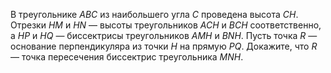 В треугольнике $ABC$ из наибольшего угла $C$ проведена высота $CH$. Отрезки $HM$ и $HN$ — высоты треугольников $ACH$ и $BCH$ соответственно, а $HP$ и $HQ$ — биссектрисы треугольников $AMH$ и $BNH$. Пусть точка $R$ — основание перпендикуляра из точки $H$ на прямую $PQ$. Докажите, что $R$ — точка пересечения биссектрис треугольника $MNH$.